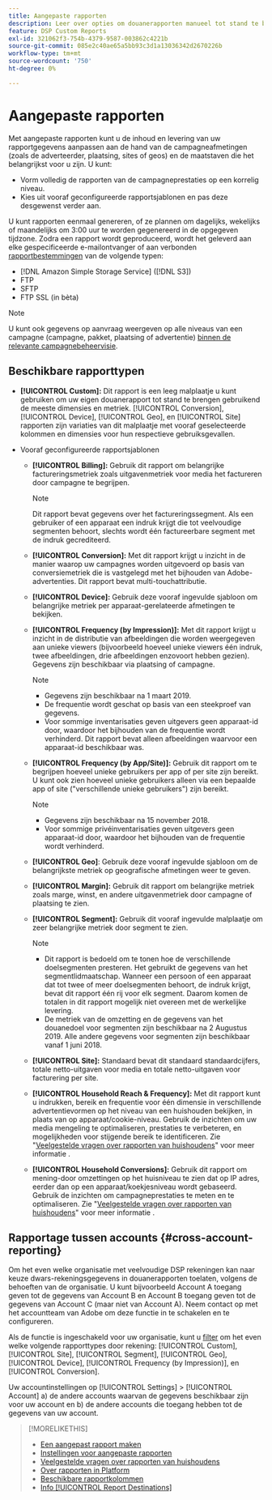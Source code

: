 ```yaml
---
title: Aangepaste rapporten
description: Leer over opties om douanerapporten manueel tot stand te brengen of pre-gevormde rapportmalplaatjes te gebruiken.
feature: DSP Custom Reports
exl-id: 321062f3-754b-4379-9587-003862c4221b
source-git-commit: 085e2c40ae65a5bb93c3d1a13036342d2670226b
workflow-type: tm+mt
source-wordcount: '750'
ht-degree: 0%

---
```


# Aangepaste rapporten

Met aangepaste rapporten kunt u de inhoud en levering van uw rapportgegevens aanpassen aan de hand van de campagneafmetingen (zoals de adverteerder, plaatsing, sites of geos) en de maatstaven die het belangrijkst voor u zijn. U kunt:

* Vorm volledig de rapporten van de campagneprestaties op een korrelig niveau.
* Kies uit vooraf geconfigureerde rapportsjablonen en pas deze desgewenst verder aan.

U kunt rapporten eenmaal genereren, of ze plannen om dagelijks, wekelijks of maandelijks om 3:00 uur te worden gegenereerd in de opgegeven tijdzone. Zodra een rapport wordt geproduceerd, wordt het geleverd aan elke gespecificeerde e-mailontvanger of aan verbonden [rapportbestemmingen](/help/dsp/reports/report-destinations/report-destination-about.md) van de volgende typen:

* [!DNL Amazon Simple Storage Service] ([!DNL S3])
* FTP
* SFTP
* FTP SSL (in bèta)

>[!NOTE]
>
>U kunt ook gegevens op aanvraag weergeven op alle niveaus van een campagne (campagne, pakket, plaatsing of advertentie) [binnen de relevante campagnebeheervisie](/help/dsp/campaign-management/reports/campaign-reports-about.md).

## Beschikbare rapporttypen

* **[!UICONTROL Custom]:** Dit rapport is een leeg malplaatje u kunt gebruiken om uw eigen douanerapport tot stand te brengen gebruikend de meeste dimensies en metriek. [!UICONTROL Conversion], [!UICONTROL Device], [!UICONTROL Geo], en [!UICONTROL Site] rapporten zijn variaties van dit malplaatje met vooraf geselecteerde kolommen en dimensies voor hun respectieve gebruiksgevallen.

* Vooraf geconfigureerde rapportsjablonen

   * **[!UICONTROL Billing]:** Gebruik dit rapport om belangrijke factureringsmetriek zoals uitgavenmetriek voor media het factureren door campagne te begrijpen.

     >[!NOTE]
     >
     >Dit rapport bevat gegevens over het factureringssegment. Als een gebruiker of een apparaat een indruk krijgt die tot veelvoudige segmenten behoort, slechts wordt één factureerbare segment met de indruk gecrediteerd.

   * **[!UICONTROL Conversion]:** Met dit rapport krijgt u inzicht in de manier waarop uw campagnes worden uitgevoerd op basis van conversiemetriek die is vastgelegd met het bijhouden van Adobe-advertenties. Dit rapport bevat multi-touchattributie.

   * **[!UICONTROL Device]:** Gebruik deze vooraf ingevulde sjabloon om belangrijke metriek per apparaat-gerelateerde afmetingen te bekijken.

   * **[!UICONTROL Frequency (by Impression)]:** Met dit rapport krijgt u inzicht in de distributie van afbeeldingen die worden weergegeven aan unieke viewers (bijvoorbeeld hoeveel unieke viewers één indruk, twee afbeeldingen, drie afbeeldingen enzovoort hebben gezien). Gegevens zijn beschikbaar via plaatsing of campagne.

     >[!NOTE]
     >
     >* Gegevens zijn beschikbaar na 1 maart 2019.
     >* De frequentie wordt geschat op basis van een steekproef van gegevens.
     >* Voor sommige inventarisaties geven uitgevers geen apparaat-id door, waardoor het bijhouden van de frequentie wordt verhinderd. Dit rapport bevat alleen afbeeldingen waarvoor een apparaat-id beschikbaar was.

   * **[!UICONTROL Frequency (by App/Site)]:** Gebruik dit rapport om te begrijpen hoeveel unieke gebruikers per app of per site zijn bereikt. U kunt ook zien hoeveel unieke gebruikers alleen via een bepaalde app of site (&quot;verschillende unieke gebruikers&quot;) zijn bereikt.

     >[!NOTE]
     >
     >* Gegevens zijn beschikbaar na 15 november 2018.
     >* Voor sommige privéinventarisaties geven uitgevers geen apparaat-id door, waardoor het bijhouden van de frequentie wordt verhinderd.

   * **[!UICONTROL Geo]**: Gebruik deze vooraf ingevulde sjabloon om de belangrijkste metriek op geografische afmetingen weer te geven.

   * **[!UICONTROL Margin]:** Gebruik dit rapport om belangrijke metriek zoals marge, winst, en andere uitgavenmetriek door campagne of plaatsing te zien.

   * **[!UICONTROL Segment]:** Gebruik dit vooraf ingevulde malplaatje om zeer belangrijke metriek door segment te zien.

     >[!NOTE]
     >
     >* Dit rapport is bedoeld om te tonen hoe de verschillende doelsegmenten presteren. Het gebruikt de gegevens van het segmentlidmaatschap. Wanneer een persoon of een apparaat dat tot twee of meer doelsegmenten behoort, de indruk krijgt, bevat dit rapport één rij voor elk segment. Daarom komen de totalen in dit rapport mogelijk niet overeen met de werkelijke levering.
     >* De metriek van de omzetting en de gegevens van het douanedoel voor segmenten zijn beschikbaar na 2 Augustus 2019. Alle andere gegevens voor segmenten zijn beschikbaar vanaf 1 juni 2018.

   * **[!UICONTROL Site]:** Standaard bevat dit standaard standaardcijfers, totale netto-uitgaven voor media en totale netto-uitgaven voor facturering per site.

   * **[!UICONTROL Household Reach & Frequency]:** Met dit rapport kunt u indrukken, bereik en frequentie voor één dimensie in verschillende advertentievormen op het niveau van een huishouden bekijken, in plaats van op apparaat/cookie-niveau. Gebruik de inzichten om uw media mengeling te optimaliseren, prestaties te verbeteren, en mogelijkheden voor stijgende bereik te identificeren. Zie &quot;[Veelgestelde vragen over rapporten van huishoudens](/help/dsp/reports/faq-household-report.md)&quot; voor meer informatie .

   * **[!UICONTROL Household Conversions]:** Gebruik dit rapport om mening-door omzettingen op het huisniveau te zien dat op IP adres, eerder dan op een apparaat/koekjesniveau wordt gebaseerd. Gebruik de inzichten om campagneprestaties te meten en te optimaliseren. Zie &quot;[Veelgestelde vragen over rapporten van huishoudens](/help/dsp/reports/faq-household-report.md)&quot; voor meer informatie .

## Rapportage tussen accounts {#cross-account-reporting}

Om het even welke organisatie met veelvoudige DSP rekeningen kan naar keuze dwars-rekeningsgegevens in douanerapporten toelaten, volgens de behoeften van de organisatie. U kunt bijvoorbeeld Account A toegang geven tot de gegevens van Account B en Account B toegang geven tot de gegevens van Account C (maar niet van Account A). Neem contact op met het accountteam van Adobe om deze functie in te schakelen en te configureren.

Als de functie is ingeschakeld voor uw organisatie, kunt u [filter](report-settings.md) om het even welke volgende rapporttypes door rekening:  [!UICONTROL Custom], [!UICONTROL Site], [!UICONTROL Segment], [!UICONTROL Geo], [!UICONTROL Device], [!UICONTROL Frequency (by Impression)], en [!UICONTROL Conversion].

Uw accountinstellingen op [!UICONTROL Settings] > [!UICONTROL Account] a) de andere accounts waarvan de gegevens beschikbaar zijn voor uw account en b) de andere accounts die toegang hebben tot de gegevens van uw account.

>[!MORELIKETHIS]
>
>* [Een aangepast rapport maken](/help/dsp/reports/report-create.md)
>* [Instellingen voor aangepaste rapporten](/help/dsp/reports/report-settings.md)
>* [Veelgestelde vragen over rapporten van huishoudens](/help/dsp/reports/faq-household-report.md)
>* [Over rapporten in Platform](/help/dsp/campaign-management/reports/campaign-reports-about.md)
>* [Beschikbare rapportkolommen](/help/dsp/reports/report-columns.md)
>* [Info [!UICONTROL Report Destinations]](/help/dsp/reports/report-destinations/report-destination-about.md)
